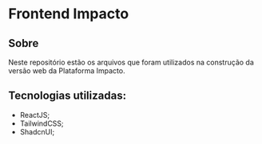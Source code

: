 # Frontend Impacto

## Sobre
Neste repositório estão os arquivos que foram utilizados na construção da versão web da Plataforma Impacto.

## Tecnologias utilizadas:
- ReactJS;
- TailwindCSS;
- ShadcnUI;